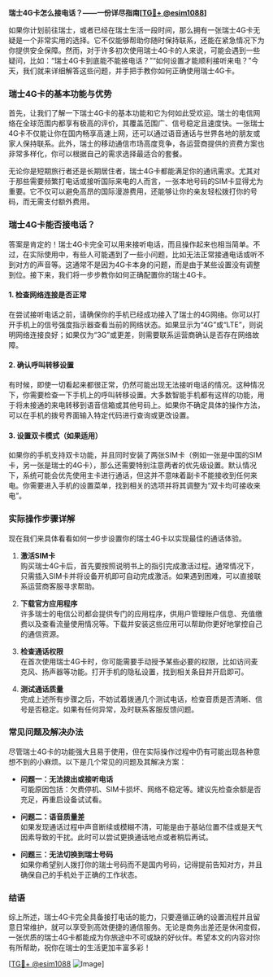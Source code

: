 **瑞士4G卡怎么接电话？——一份详尽指南[[TG💪+ @esim1088](https://t.me/s/esim1088)]**

如果你计划前往瑞士，或者已经在瑞士生活一段时间，那么拥有一张瑞士4G卡无疑是一个非常实用的选择。它不仅能够帮助你随时保持联系，还能在紧急情况下为你提供安全保障。然而，对于许多初次使用瑞士4G卡的人来说，可能会遇到一些疑问，比如：“瑞士4G卡到底能不能接电话？”“如何设置才能顺利接听来电？”今天，我们就来详细解答这些问题，并手把手教你如何正确使用瑞士4G卡。

### 瑞士4G卡的基本功能与优势

首先，让我们了解一下瑞士4G卡的基本功能和它为何如此受欢迎。瑞士的电信网络在全球范围内都享有极高的评价，其覆盖范围广、信号稳定且速度快。一张瑞士4G卡不仅能让你在国内畅享高速上网，还可以通过语音通话与世界各地的朋友或家人保持联系。此外，瑞士的移动通信市场高度竞争，各运营商提供的资费方案也非常多样化，你可以根据自己的需求选择最适合的套餐。

无论你是短期旅行者还是长期居住者，瑞士4G卡都能满足你的通讯需求。尤其对于那些需要频繁打电话或接听国际来电的人而言，一张本地号码的SIM卡显得尤为重要。它不仅可以避免高昂的国际漫游费用，还能够让你的亲友轻松拨打你的号码，而无需支付额外费用。

### 瑞士4G卡能否接电话？

答案是肯定的！瑞士4G卡完全可以用来接听电话，而且操作起来也相当简单。不过，在实际使用中，有些人可能遇到了一些小问题，比如无法正常接通电话或听不到对方的声音等。这通常不是因为4G卡本身的问题，而是由于某些设置没有调整到位。接下来，我们将一步步教你如何正确配置你的瑞士4G卡。

#### 1. 检查网络连接是否正常

在尝试接听电话之前，请确保你的手机已经成功接入了瑞士的4G网络。你可以打开手机上的信号强度指示器查看当前的网络状态。如果显示为“4G”或“LTE”，则说明网络连接良好；如果仅为“3G”或更差，则需要联系运营商确认是否存在网络故障。

#### 2. 确认呼叫转移设置

有时候，即使一切看起来都很正常，仍然可能出现无法接听电话的情况。这种情况下，你需要检查一下手机上的呼叫转移设置。大多数智能手机都有这样的功能，用于将未接通的来电转移到语音信箱或其他号码上。如果你不确定具体的操作方法，可以在手机的拨号界面输入特定代码进行查询或更改设置。

#### 3. 设置双卡模式（如果适用）

如果你的手机支持双卡功能，并且同时安装了两张SIM卡（例如一张是中国的SIM卡，另一张是瑞士的4G卡），那么还需要特别注意两者的优先级设置。默认情况下，系统可能会优先使用主卡进行通话，但这并不意味着副卡不能接收到任何来电。你需要进入手机的设置菜单，找到相关的选项并将其调整为“双卡均可接收来电”。

### 实际操作步骤详解

现在我们来具体看看如何一步步设置你的瑞士4G卡以实现最佳的通话体验。

1. **激活SIM卡**  
   购买瑞士4G卡后，首先要按照说明书上的指引完成激活过程。通常情况下，只需插入SIM卡并将设备开机即可自动完成激活。如果遇到困难，可以直接联系运营商客服寻求帮助。

2. **下载官方应用程序**  
   许多瑞士的电信公司都会提供专门的应用程序，供用户管理账户信息、充值缴费以及查看流量使用情况等。下载并安装这些应用可以帮助你更好地掌控自己的通信资源。

3. **检查通话权限**  
   在首次使用瑞士4G卡时，你可能需要手动授予某些必要的权限，比如访问麦克风、扬声器等功能。打开手机的隐私设置，找到相关条目并开启即可。

4. **测试通话质量**  
   完成上述所有步骤之后，不妨试着拨通几个测试电话，检查音质是否清晰、信号是否稳定。如果有任何异常，及时联系客服反馈问题。

### 常见问题及解决办法

尽管瑞士4G卡的功能强大且易于使用，但在实际操作过程中仍有可能出现各种意想不到的小麻烦。以下是几个常见的问题及其解决方案：

- **问题一：无法拨出或接听电话**  
  可能原因包括：欠费停机、SIM卡损坏、网络不稳定等。建议先检查余额是否充足，再重启设备试试看。

- **问题二：语音质量差**  
  如果发现通话过程中声音断续或模糊不清，可能是由于基站位置不佳或是天气因素导致的干扰。此时可以尝试更换通话地点或者稍后再试。

- **问题三：无法切换到瑞士号码**  
  如果你希望别人拨打你的瑞士号码而不是国内号码，记得提前告知对方，并且确保自己的手机处于正确的工作状态。

### 结语

综上所述，瑞士4G卡完全具备接打电话的能力，只要遵循正确的设置流程并且留意日常维护，就可以享受到高效便捷的通信服务。无论是商务出差还是休闲度假，一张优质的瑞士4G卡都能成为你旅途中不可或缺的好伙伴。希望本文的内容对你有所帮助，祝你在瑞士的生活更加丰富多彩！

[[TG💪+ @esim1088](https://t.me/s/esim1088) ![Image](https://i.postimg.cc/4NQfJmqS/Snipaste-2025-05-13-00-14-12.png)]